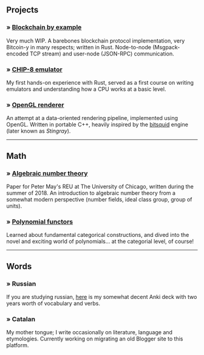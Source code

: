 <h2 id="projects">Projects</h2>

### » [Blockchain by example](https://github.com/aszkid/blockchain)
Very much WIP. A barebones blockchain protocol implementation, very Bitcoin-y in many respects; written in Rust. Node-to-node (Msgpack-encoded TCP stream) and user-node (JSON-RPC) communication.

### » [CHIP-8 emulator](https://github.com/aszkid/chip8)
My first hands-on experience with Rust, served as a first course on writing emulators and understanding how a CPU works at a basic level.

### » [OpenGL renderer](https://github.com/aszkid/milsim)
An attempt at a data-oriented rendering pipeline, implemented using OpenGL. Written in portable C++, heavily inspired by the [bitsquid](http://bitsquid.blogspot.com/) engine (later known as *Stingray*).

-------

<h2 id="math">Math</h2>

### » [Algebraic number theory](https://github.com/aszkid/number_theory)
Paper for Peter May's REU at The University of Chicago, written during the summer of 2018. An introduction to algebraic number theory from a somewhat modern perspective (number fields, ideal class group, group of units).

### » [Polynomial functors](https://github.com/aszkid/polynomial-functor-notes)
Learned about fundamental categorical constructions, and dived into the novel and exciting world of polynomials... at the categorial level, of course!

-------

<h2 id="words">Words</h2>

### » Russian
If you are studying russian, [here](https://github.com/aszkid/russian-anki) is my somewhat decent Anki deck with two years worth of vocabulary and verbs.

### » Catalan
My mother tongue; I write occasionally on literature, language and etymologies. Currently working on migrating an old Blogger site to this platform.
